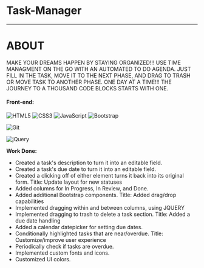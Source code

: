 # Task-Manager

______________________________________________________________________________________________________________________________________________________________________
# ABOUT
MAKE YOUR DREAMS HAPPEN BY STAYING ORGANIZED!!! USE TIME MANAGMENT ON THE GO WITH AN AUTOMATED TO DO AGENDA. JUST FILL IN THE TASK, MOVE IT TO THE NEXT PHASE, AND DRAG TO TRASH OR MOVE TASK TO ANOTHER PHASE. ONE DAY AT A TIME!!! THE JOURNEY TO A THOUSAND CODE BLOCKS STARTS WITH ONE.

 #### Front-end:
 
![HTML5](https://img.shields.io/badge/html5-%23E34F26.svg?logo=html5&logoColor=white&style=for-the-badge)
![CSS3](https://img.shields.io/badge/css3-%231572B6.svg?logo=css3&logoColor=white&style=for-the-badge)
![JavaScript](https://img.shields.io/badge/-JavaScript-%23F7DF1C?style=flat-square&logo=javascript&logoColor=000000&color=d1b01f)
![Bootstrap](https://img.shields.io/badge/bootstrap-%23563D7C.svg?logo=bootstrap&logoColor=white&style=for-the-badge)
	
![Git](https://img.shields.io/badge/git-%23F05033.svg?logo=git&logoColor=white&style=for-the-badge)
	
![jQuery](https://img.shields.io/badge/jquery-%230769AD.svg?logo=jquery&logoColor=white&style=for-the-badge)

**Work Done:**

- Created a task's description to turn it into an editable field.
- Created a task's due date to turn it into an editable field.
- Created a clicking off of either element turns it back into its original form.
Title: Update layout for new statuses
- Added columns for In Progress, In Review, and Done.
- Added additional Bootstrap components.
Title: Added drag/drop capabilities
- Implemented dragging within and between columns, using JQUERY
- Implemented dragging to trash to delete a task section.
Title: Added a due date handling
- Added a calendar datepicker for setting due dates.
- Conditionally highlighted tasks that are near/overdue.
Title: Customize/improve user experience
- Periodically check if tasks are overdue.
- Implemented custom fonts and icons.
- Customized UI colors.
